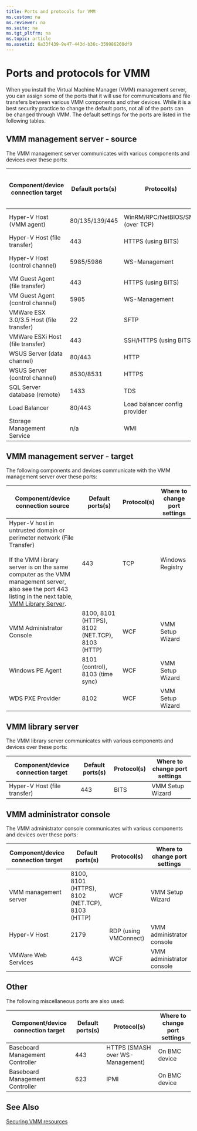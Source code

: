 ```yaml
---
title: Ports and protocols for VMM
ms.custom: na
ms.reviewer: na
ms.suite: na
ms.tgt_pltfrm: na
ms.topic: article
ms.assetid: 6a33f439-9e47-443d-b36c-359986260df9
---
```

# Ports and protocols for VMM
When you install the Virtual Machine Manager (VMM) management server, you can assign some of the ports that it will use for communications and file transfers between various VMM components and other devices. While it is a best security practice to change the default ports, not all of the ports can be changed through VMM. The default settings for the ports are listed in the following tables.

## VMM management server - source
The VMM management server communicates with various components and devices over these ports:

|Component/device connection target|Default ports(s)|Protocol(s)|Where to change port settings|
|---------------------------------------|----------------------|-----------------|---------------------------------|
|Hyper-V Host (VMM agent)|80/135/139/445|WinRM/RPC/NetBIOS/SMB (over TCP)|VMM Setup Wizard|
|Hyper-V Host (file transfer)|443|HTTPS (using BITS)||
|Hyper-V Host (control channel)|5985/5986|WS-Management|VMM Setup Wizard|
|VM Guest Agent  (file transfer)|443|HTTPS (using BITS)|Windows Registry|
|VM Guest Agent  (control channel)|5985|WS-Management||
|VMWare ESX 3.0/3.5 Host (file transfer)|22|SFTP|Windows Registry|
|VMWare ESXi Host (file transfer)|443|SSH/HTTPS (using BITS)||
|WSUS Server (data channel)|80/443|HTTP|Windows Registry|
|WSUS Server (control channel)|8530/8531|HTTPS|Windows Registry|
|SQL Server database (remote)|1433|TDS||
|Load Balancer|80/443|Load balancer config provider||
|Storage Management Service|n/a|WMI||

## VMM management server - target
The following components and devices communicate with the VMM management server over these ports:

|Component/device connection source|Default ports(s)|Protocol(s)|Where to change port settings|
|---------------------------------------|----------------------|-----------------|---------------------------------|
|Hyper-V host in untrusted domain or perimeter network (File Transfer)<br /><br />If the VMM library server is on the same computer as the VMM management server, also see the port 443 listing in the next table, [VMM Library Server](Ports-and-protocols-for-VMM.md#BKMK_library).|443|TCP|Windows Registry|
|VMM Administrator Console|8100, 8101 (HTTPS), 8102 (NET.TCP), 8103 (HTTP)|WCF|VMM Setup Wizard|
|Windows PE Agent|8101 (control), 8103 (time sync)|WCF|VMM Setup Wizard|
|WDS PXE Provider|8102|WCF|VMM Setup Wizard|

## <a name="BKMK_library"></a>VMM library server
The VMM library server communicates with various components and devices over these ports:

|Component/device connection target|Default ports(s)|Protocol(s)|Where to change port settings|
|---------------------------------------|----------------------|-----------------|---------------------------------|
|Hyper-V Host (file transfer)|443|BITS|VMM Setup Wizard|

## VMM administrator console
The VMM administrator console communicates with various components and devices over these ports:

|Component/device connection target|Default ports(s)|Protocol(s)|Where to change port settings|
|---------------------------------------|----------------------|-----------------|---------------------------------|
|VMM management server|8100, 8101 (HTTPS), 8102 (NET.TCP), 8103 (HTTP)|WCF|VMM Setup Wizard|
|Hyper-V Host|2179|RDP (using VMConnect)|VMM administrator console|
|VMWare Web Services|443|WCF|VMM administrator console|

## Other
The following miscellaneous ports are also used:

|Component/device connection target|Default ports(s)|Protocol(s)|Where to change port settings|
|---------------------------------------|----------------------|-----------------|---------------------------------|
|Baseboard Management Controller|443|HTTPS (SMASH over WS-Management)|On BMC device|
|Baseboard Management Controller|623|IPMI|On BMC device|

## See Also
[Securing VMM resources](Securing-VMM-resources.md)



